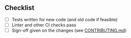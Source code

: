 <!-- Thanks for submitting a PR! Please ensure the following requirements are met in order for us to review your PR -->

## Checklist

-   [ ] Tests written for new code (and old code if feasible)
-   [ ] Linter and other CI checks pass
-   [ ] Sign-off given on the changes (see [CONTRIBUTING.md](https://github.com/vector-im/element-web/blob/develop/CONTRIBUTING.md))
